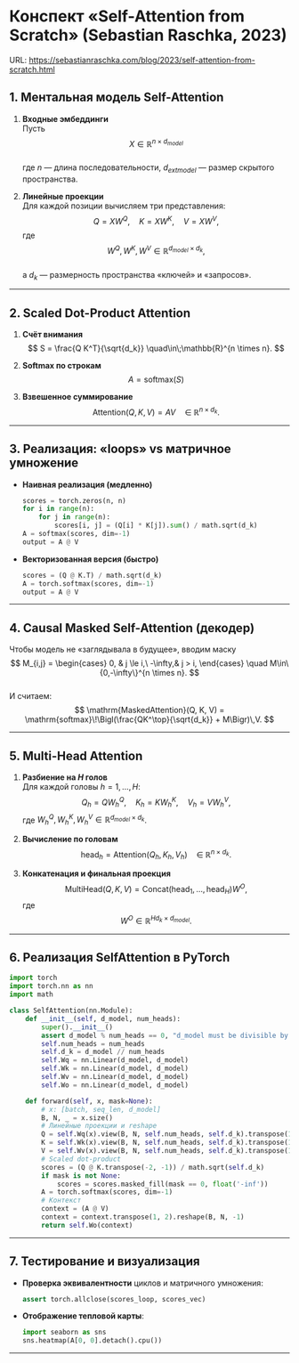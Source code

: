 # Конспект «Self-Attention from Scratch» (Sebastian Raschka, 2023)

URL: https://sebastianraschka.com/blog/2023/self-attention-from-scratch.html

## 1. Ментальная модель Self-Attention

1. **Входные эмбеддинги**  
   Пусть  
   $$
   X \in \mathbb{R}^{n 	\times d_{	{model}}}
   $$  
   где $n$ — длина последовательности, $d_{	ext{model}}$ — размер скрытого пространства.

2. **Линейные проекции**  
   Для каждой позиции вычисляем три представления:
   $$
   Q = X W^Q,\quad
   K = X W^K,\quad
   V = X W^V,
   $$
   где  
   $$
   W^Q, W^K, W^V \in \mathbb{R}^{d_{	{model}} 	\times d_k},
   $$  
   а $d_k$ — размерность пространства «ключей» и «запросов».  

---

## 2. Scaled Dot-Product Attention

1. **Счёт внимания**  
   $$
   S = \frac{Q K^T}{\sqrt{d_k}}
   \quad\in\;\mathbb{R}^{n \times n}.
   $$

2. **Softmax по строкам**  
   $$
   A = \mathrm{softmax}(S)
   $$

3. **Взвешенное суммирование**  
   $$
   \mathrm{Attention}(Q, K, V) = A V
   \quad\in\;\mathbb{R}^{n \times d_k}.
   $$

---

## 3. Реализация: «loops» vs матричное умножение

- **Наивная реализация (медленно)**  
  ```python
  scores = torch.zeros(n, n)
  for i in range(n):
      for j in range(n):
          scores[i, j] = (Q[i] * K[j]).sum() / math.sqrt(d_k)
  A = softmax(scores, dim=-1)
  output = A @ V
  ```
- **Векторизованная версия (быстро)**  
  ```python
  scores = (Q @ K.T) / math.sqrt(d_k)
  A = torch.softmax(scores, dim=-1)
  output = A @ V
  ```

---

## 4. Causal Masked Self-Attention (декодер)

Чтобы модель не «заглядывала в будущее», вводим маску  
$$
M_{i,j} =
\begin{cases}
  0,      & j \le i,\
  -\infty,& j > i,
\end{cases}
\quad M\in\{0,-\infty\}^{n	\times n}.
$$  
И считаем:
$$
\mathrm{MaskedAttention}(Q, K, V)
= \mathrm{softmax}\!\Bigl(\frac{QK^\top}{\sqrt{d_k}} + M\Bigr)\,V.
$$

---

## 5. Multi-Head Attention

1. **Разбиение на $H$ голов**  
   Для каждой головы $h = 1,\dots,H$:
   $$
   Q_h = Q W_h^Q,\quad
   K_h = K W_h^K,\quad
   V_h = V W_h^V,
   $$
   где $W_h^Q, W_h^K, W_h^V \in \mathbb{R}^{d_{	{model}} \times d_k}$.

2. **Вычисление по головам**  
   $$
   \mathrm{head}_h = \mathrm{Attention}(Q_h, K_h, V_h)
   \quad\in\;\mathbb{R}^{n 	\times d_k}.
   $$

3. **Конкатенация и финальная проекция**  
   $$
   \mathrm{MultiHead}(Q, K, V)
   = \mathrm{Concat}(\mathrm{head}_1, \dots, \mathrm{head}_H) W^O,
   $$
   где  
   $$
   W^O \in \mathbb{R}^{H d_k 	\times d_{	{model}}}.
   $$

---

## 6. Реализация SelfAttention в PyTorch

```python
import torch
import torch.nn as nn
import math

class SelfAttention(nn.Module):
    def __init__(self, d_model, num_heads):
        super().__init__()
        assert d_model % num_heads == 0, "d_model must be divisible by num_heads"
        self.num_heads = num_heads
        self.d_k = d_model // num_heads
        self.Wq = nn.Linear(d_model, d_model)
        self.Wk = nn.Linear(d_model, d_model)
        self.Wv = nn.Linear(d_model, d_model)
        self.Wo = nn.Linear(d_model, d_model)

    def forward(self, x, mask=None):
        # x: [batch, seq_len, d_model]
        B, N, _ = x.size()
        # Линейные проекции и reshape
        Q = self.Wq(x).view(B, N, self.num_heads, self.d_k).transpose(1, 2)
        K = self.Wk(x).view(B, N, self.num_heads, self.d_k).transpose(1, 2)
        V = self.Wv(x).view(B, N, self.num_heads, self.d_k).transpose(1, 2)
        # Scaled dot-product
        scores = (Q @ K.transpose(-2, -1)) / math.sqrt(self.d_k)
        if mask is not None:
            scores = scores.masked_fill(mask == 0, float('-inf'))
        A = torch.softmax(scores, dim=-1)
        # Контекст
        context = (A @ V)
        context = context.transpose(1, 2).reshape(B, N, -1)
        return self.Wo(context)
```

---

## 7. Тестирование и визуализация

- **Проверка эквивалентности** циклов и матричного умножения:

  ```python
  assert torch.allclose(scores_loop, scores_vec)
  ```

- **Отображение тепловой карты**:

  ```python
  import seaborn as sns
  sns.heatmap(A[0, 0].detach().cpu())
  ```

---